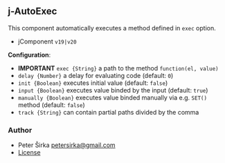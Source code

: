 ## j-AutoExec

This component automatically executes a method defined in `exec` option.

- jComponent `v19|v20`

__Configuration__:

- __IMPORTANT__ `exec {String}` a path to the method `function(el, value)`
- `delay {Number}` a delay for evaluating code (default: `0`)
- `init {Boolean}` executes initial value (default: `false`)
- `input {Boolean}` executes value binded by the input (default: `true`)
- `manually {Boolean}` executes value binded manually via e.g. `SET()` method (default: `false`)
- `track {String}` can contain partial paths divided by the comma

### Author

- Peter Širka <petersirka@gmail.com>
- [License](https://www.totaljs.com/license/)